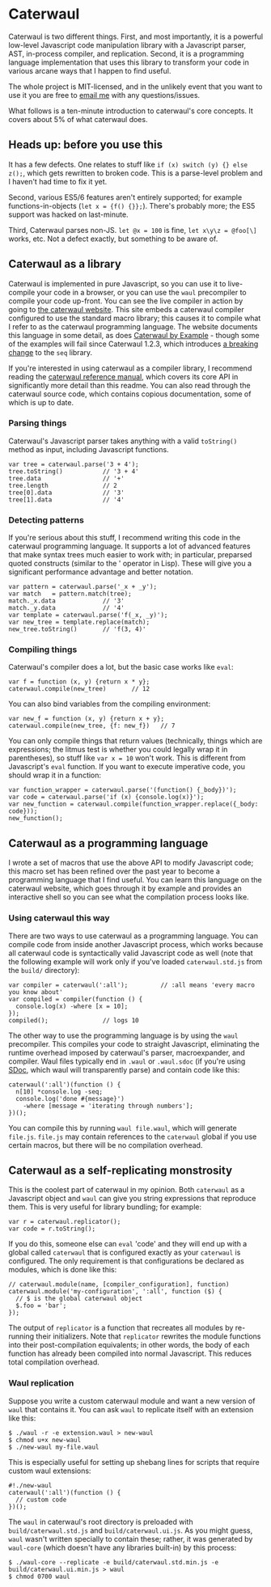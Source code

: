 # Caterwaul

Caterwaul is two different things. First, and most importantly, it is a powerful low-level Javascript code manipulation library with a Javascript parser, AST, in-process compiler, and
replication. Second, it is a programming language implementation that uses this library to transform your code in various arcane ways that I happen to find useful.

The whole project is MIT-licensed, and in the unlikely event that you want to use it you are free to [email me](mailto:spencer@spencertipping.com) with any questions/issues.

What follows is a ten-minute introduction to caterwaul's core concepts. It covers about 5% of what caterwaul does.

## Heads up: before you use this

It has a few defects. One relates to stuff like `if (x) switch (y) {} else z();`, which gets rewritten to broken code. This is a parse-level problem and I haven't had time to fix it yet.

Second, various ES5/6 features aren't entirely supported; for example functions-in-objects (`let x = {f() {}};`). There's probably more; the ES5 support was hacked on last-minute.

Third, Caterwaul parses non-JS. `let @x = 100` is fine, `let x\y\z = @foo[\]` works, etc. Not a defect exactly, but something to be aware of.

## Caterwaul as a library

Caterwaul is implemented in pure Javascript, so you can use it to live-compile your code in a browser, or you can use the `waul` precompiler to compile your code up-front. You can see the
live compiler in action by going to [the caterwaul website](http://caterwauljs.org). This site embeds a caterwaul compiler configured to use the standard macro library; this causes it to
compile what I refer to as the caterwaul programming language. The website documents this language in some detail, as does [Caterwaul by
Example](http://caterwauljs.org/doc/caterwaul-by-example.pdf) - though some of the examples will fail since Caterwaul 1.2.3, which introduces [a breaking
change](https://github.com/spencertipping/caterwaul/commit/05a5e317336e751cbf90a7f574070d3eca4f69a4) to the `seq` library.

If you're interested in using caterwaul as a compiler library, I recommend reading the [caterwaul reference manual](http://caterwauljs.org/doc/caterwaul-reference-manual.pdf), which covers
its core API in significantly more detail than this readme. You can also read through the caterwaul source code, which contains copious documentation, some of which is up to date.

### Parsing things

  Caterwaul's Javascript parser takes anything with a valid `toString()` method as input, including Javascript functions.

    var tree = caterwaul.parse('3 + 4');
    tree.toString()           // '3 + 4'
    tree.data                 // '+'
    tree.length               // 2
    tree[0].data              // '3'
    tree[1].data              // '4'

### Detecting patterns

If you're serious about this stuff, I recommend writing this code in the caterwaul programming language. It supports a lot of advanced features that make syntax trees much easier to work
with; in particular, preparsed quoted constructs (similar to the ' operator in Lisp). These will give you a significant performance advantage and better notation.

    var pattern = caterwaul.parse('_x + _y');
    var match   = pattern.match(tree);
    match._x.data             // '3'
    match._y.data             // '4'
    var template = caterwaul.parse('f(_x, _y)');
    var new_tree = template.replace(match);
    new_tree.toString()       // 'f(3, 4)'

### Compiling things

Caterwaul's compiler does a lot, but the basic case works like `eval`:

    var f = function (x, y) {return x * y};
    caterwaul.compile(new_tree)       // 12

You can also bind variables from the compiling environment:

    var new_f = function (x, y) {return x + y};
    caterwaul.compile(new_tree, {f: new_f})   // 7

You can only compile things that return values (technically, things which are expressions; the litmus test is whether you could legally wrap it in parentheses), so stuff like `var x = 10`
won't work. This is different from Javascript's `eval` function. If you want to execute imperative code, you should wrap it in a function:

    var function_wrapper = caterwaul.parse('(function() {_body})');
    var code = caterwaul.parse('if (x) {console.log(x)}');
    var new_function = caterwaul.compile(function_wrapper.replace({_body: code}));
    new_function();

## Caterwaul as a programming language

I wrote a set of macros that use the above API to modify Javascript code; this macro set has been refined over the past year to become a programming language that I find useful. You can
learn this language on the caterwaul website, which goes through it by example and provides an interactive shell so you can see what the compilation process looks like.

### Using caterwaul this way

  There are two ways to use caterwaul as a programming language. You can compile code from inside another Javascript process, which works because all caterwaul code is syntactically valid
  Javascript code as well (note that the following example will work only if you've loaded `caterwaul.std.js` from the `build/` directory):

    var compiler = caterwaul(':all');         // :all means 'every macro you know about'
    var compiled = compiler(function () {
      console.log(x) -where [x = 10];
    });
    compiled();               // logs 10

The other way to use the programming language is by using the `waul` precompiler. This compiles your code to straight Javascript, eliminating the runtime overhead imposed by caterwaul's
parser, macroexpander, and compiler. Waul files typically end in `.waul` or `.waul.sdoc` (if you're using [SDoc](http://github.com/spencertipping/sdoc), which waul will transparently
parse) and contain code like this:

    caterwaul(':all')(function () {
      n[10] *console.log -seq;
      console.log('done #{message}')
        -where [message = 'iterating through numbers'];
    })();

You can compile this by running `waul file.waul`, which will generate `file.js`. `file.js` may contain references to the `caterwaul` global if you use certain macros, but there will be no
compilation overhead.

## Caterwaul as a self-replicating monstrosity

This is the coolest part of caterwaul in my opinion. Both `caterwaul` as a Javascript object and `waul` can give you string expressions that reproduce them. This is very useful for library
bundling; for example:

    var r = caterwaul.replicator();
    var code = r.toString();

If you do this, someone else can `eval` 'code' and they will end up with a global called `caterwaul` that is configured exactly as your `caterwaul` is configured. The only requirement is
that configurations be declared as modules, which is done like this:

    // caterwaul.module(name, [compiler_configuration], function)
    caterwaul.module('my-configuration', ':all', function ($) {
      // $ is the global caterwaul object
      $.foo = 'bar';
    });

The output of `replicator` is a function that recreates all modules by re-running their initializers. Note that `replicator` rewrites the module functions into their post-compilation
equivalents; in other words, the body of each function has already been compiled into normal Javascript. This reduces total compilation overhead.

### Waul replication

  Suppose you write a custom caterwaul module and want a new version of `waul` that contains it. You can ask `waul` to replicate itself with an extension like this:

    $ ./waul -r -e extension.waul > new-waul
    $ chmod u+x new-waul
    $ ./new-waul my-file.waul

This is especially useful for setting up shebang lines for scripts that require custom waul extensions:

    #!./new-waul
    caterwaul(':all')(function () {
      // custom code
    })();

The `waul` in caterwaul's root directory is preloaded with `build/caterwaul.std.js` and `build/caterwaul.ui.js`. As you might guess, `waul` wasn't written specially to contain these;
rather, it was generated by `waul-core` (which doesn't have any libraries built-in) by this process:

    $ ./waul-core --replicate -e build/caterwaul.std.min.js -e build/caterwaul.ui.min.js > waul
    $ chmod 0700 waul